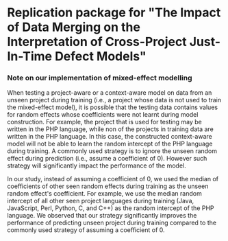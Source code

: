 # Replication package for "The Impact of Data Merging on the Interpretation of Cross-Project Just-In-Time Defect Models"

### Note on our implementation of mixed-effect modelling

When testing a project-aware or a context-aware model on data from an unseen project during training (i.e., a project whose data is not used to train the mixed-effect model), it is possible that the testing data contains values for random effects whose coefficients were not learnt during model construction. For example, the project that is used for testing may be written in the PHP language, while non of the projects in training data are written in the PHP language. In this case, the constructed context-aware model will not be able to learn the random intercept of the PHP language during training. A commonly used strategy is to ignore the unseen random effect during prediction (i.e., assume a coefficient of 0). However such strategy will significantly impact the performance of the model. 

In our study, instead of assuming a coefficient of 0, we used the median of coefficients of other seen random effects during training as the unseen random effect's coefficient. For example, we use the median random intercept of all other seen project languages during training (Java, JavaScript, Perl, Python, C, and C++) as the random intercept of the PHP language. We observed that our strategy significantly improves the performance of predicting unseen project during training compared to the commonly used strategy of assuming a coefficient of 0.
